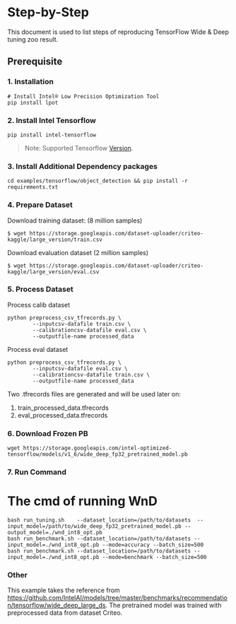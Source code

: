 Step-by-Step
============

This document is used to list steps of reproducing TensorFlow Wide & Deep tuning zoo result.


## Prerequisite

### 1. Installation
```Shell
# Install Intel® Low Precision Optimization Tool
pip install lpot
```
### 2. Install Intel Tensorflow
```shell
pip install intel-tensorflow
```
> Note: Supported Tensorflow [Version](../../../../README.md).

### 3. Install Additional Dependency packages
```shell
cd examples/tensorflow/object_detection && pip install -r requirements.txt
```

### 4. Prepare Dataset
Download training dataset: (8 million samples)
```
$ wget https://storage.googleapis.com/dataset-uploader/criteo-kaggle/large_version/train.csv
```
Download evaluation dataset (2 million samples)
```
$ wget https://storage.googleapis.com/dataset-uploader/criteo-kaggle/large_version/eval.csv
```

### 5. Process Dataset
Process calib dataset
```
python preprocess_csv_tfrecords.py \
        --inputcsv-datafile train.csv \
        --calibrationcsv-datafile eval.csv \
        --outputfile-name processed_data
```
Process eval dataset
```
python preprocess_csv_tfrecords.py \
        --inputcsv-datafile eval.csv \
        --calibrationcsv-datafile train.csv \
        --outputfile-name processed_data
```
Two .tfrecords files are generated and will be used later on:
1) train_processed_data.tfrecords
2) eval_processed_data.tfrecords

### 6. Download Frozen PB
```shell
wget https://storage.googleapis.com/intel-optimized-tensorflow/models/v1_6/wide_deep_fp32_pretrained_model.pb
```

### 7. Run Command
  # The cmd of running WnD
  ```Shell
  bash run_tuning.sh    --dataset_location=/path/to/datasets  --input_model=/path/to/wide_deep_fp32_pretrained_model.pb --output_model=./wnd_int8_opt.pb
  bash run_benchmark.sh --dataset_location=/path/to/datasets --input_model=./wnd_int8_opt.pb --mode=accuracy --batch_size=500
  bash run_benchmark.sh --dataset_location=/path/to/datasets --input_model=./wnd_int8_opt.pb --mode=benchmark --batch_size=500
  ```
### Other
This example takes the reference from https://github.com/IntelAI/models/tree/master/benchmarks/recommendation/tensorflow/wide_deep_large_ds.
The pretrained model was trained with preprocessed data from dataset Criteo.
